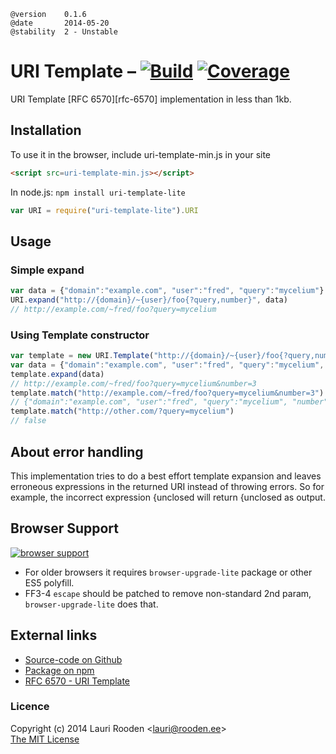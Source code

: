 [1]: https://secure.travis-ci.org/litejs/uri-template-lite.png
[2]: https://travis-ci.org/litejs/uri-template-lite
[3]: https://coveralls.io/repos/litejs/uri-template-lite/badge.png
[4]: https://coveralls.io/r/litejs/uri-template-lite
[7]: https://ci.testling.com/litejs/uri-template-lite.png
[8]: https://ci.testling.com/litejs/uri-template-lite


    @version    0.1.6
    @date       2014-05-20
    @stability  2 - Unstable



URI Template &ndash; [![Build][1]][2] [![Coverage][3]][4]
============

URI Template [RFC 6570][rfc-6570] implementation in less than 1kb.



Installation
------------

To use it in the browser, include uri-template-min.js in your site

```html
<script src=uri-template-min.js></script>
```

In node.js: `npm install uri-template-lite`

```javascript
var URI = require("uri-template-lite").URI
```



Usage
-----

### Simple expand

```javascript
var data = {"domain":"example.com", "user":"fred", "query":"mycelium"}
URI.expand("http://{domain}/~{user}/foo{?query,number}", data)
// http://example.com/~fred/foo?query=mycelium
```

### Using Template constructor

```javascript
var template = new URI.Template("http://{domain}/~{user}/foo{?query,number}")
var data = {"domain":"example.com", "user":"fred", "query":"mycelium", "number": 3}
template.expand(data)
// http://example.com/~fred/foo?query=mycelium&number=3
template.match("http://example.com/~fred/foo?query=mycelium&number=3")
// {"domain":"example.com", "user":"fred", "query":"mycelium", "number": "3"}
template.match("http://other.com/?query=mycelium")
// false
```


About error handling
--------------------

This implementation tries to do a best effort template expansion 
and leaves erroneous expressions in the returned URI 
instead of throwing errors.
So for example, the incorrect expression 
{unclosed will return {unclosed as output.



Browser Support
---------------

[![browser support][7]][8]

-   For older browsers it requires `browser-upgrade-lite` package 
    or other ES5 polyfill.
-   FF3-4 `escape` should be patched to remove non-standard 2nd param, 
    `browser-upgrade-lite` does that.



External links
--------------

-   [Source-code on Github](https://github.com/litejs/uri-template-lite)
-   [Package on npm](https://npmjs.org/package/uri-template-lite)
-   [RFC 6570 - URI Template](http://tools.ietf.org/html/rfc6570)


### Licence

Copyright (c) 2014 Lauri Rooden &lt;lauri@rooden.ee&gt;  
[The MIT License](http://lauri.rooden.ee/mit-license.txt)




